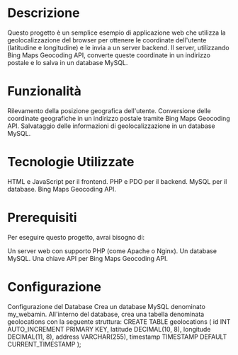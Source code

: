 <h1>Descrizione</h1>
Questo progetto è un semplice esempio di applicazione web che utilizza la geolocalizzazione del browser per ottenere le coordinate dell'utente (latitudine e longitudine) e le invia a un server backend. Il server, utilizzando Bing Maps Geocoding API, converte queste coordinate in un indirizzo postale e lo salva in un database MySQL.
<h1>Funzionalità</h1>
Rilevamento della posizione geografica dell'utente.
Conversione delle coordinate geografiche in un indirizzo postale tramite Bing Maps Geocoding API.
Salvataggio delle informazioni di geolocalizzazione in un database MySQL.
<h1>Tecnologie Utilizzate</h1>
HTML e JavaScript per il frontend.
PHP e PDO per il backend.
MySQL per il database.
Bing Maps Geocoding API.
<h1>Prerequisiti</h1>
Per eseguire questo progetto, avrai bisogno di:

Un server web con supporto PHP (come Apache o Nginx).
Un database MySQL.
Una chiave API per Bing Maps Geocoding API.
<h1>Configurazione</h1>
Configurazione del Database
Crea un database MySQL denominato my_webamin.
All'interno del database, crea una tabella denominata geolocations con la seguente struttura:
CREATE TABLE geolocations (
    id INT AUTO_INCREMENT PRIMARY KEY,
    latitude DECIMAL(10, 8),
    longitude DECIMAL(11, 8),
    address VARCHAR(255),
    timestamp TIMESTAMP DEFAULT CURRENT_TIMESTAMP
);
